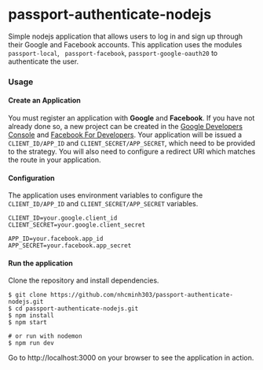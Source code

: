 # passport-authenticate-nodejs

Simple nodejs application that allows users to log in and sign up through their Google and Facebook accounts. This application uses the modules `passport-local`, ` passport-facebook`, `passport-google-oauth20` to authenticate the user.

### Usage

#### Create an Application

You must register an application with **Google** and **Facebook**. If you have not already done so, a new project can be created in the [Google Developers Console](https://console.developers.google.com/) and [Facebook For Developers](https://developers.facebook.com/). Your application will be issued a `CLIENT_ID/APP_ID` and `CLIENT_SECRET/APP_SECRET`, which need to be provided to the strategy. You will also need to configure a redirect URI which matches the route in your application.

#### Configuration

The application uses environment variables to configure the `CLIENT_ID/APP_ID` and `CLIENT_SECRET/APP_SECRET` variables.

```
CLIENT_ID=your.google.client_id
CLIENT_SECRET=your.google.client_secret

APP_ID=your.facebook.app_id
APP_SECRET=your.facebook.app_secret
```

#### Run the application

Clone the repository and install dependencies.

```
$ git clone https://github.com/nhcminh303/passport-authenticate-nodejs.git
$ cd passport-authenticate-nodejs.git
$ npm install
$ npm start

# or run with nodemon
$ npm run dev
```

Go to http://localhost:3000 on your browser to see the application in action.
